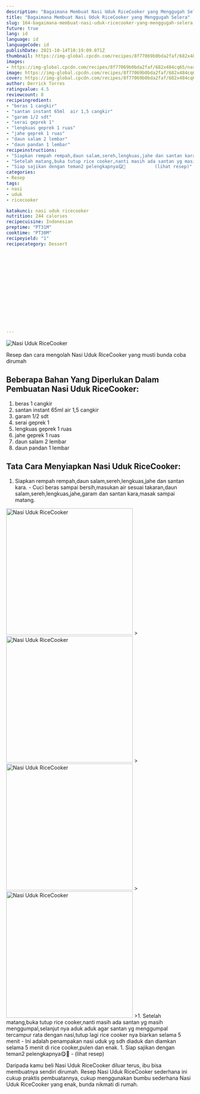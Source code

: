 ```yaml
---
description: "Bagaimana Membuat Nasi Uduk RiceCooker yang Menggugah Selera"
title: "Bagaimana Membuat Nasi Uduk RiceCooker yang Menggugah Selera"
slug: 164-bagaimana-membuat-nasi-uduk-ricecooker-yang-menggugah-selera
future: true
lang: id
language: id
languageCode: id
publishDate: 2021-10-14T10:19:09.071Z 
thumbnail: https://img-global.cpcdn.com/recipes/8f77069b0bda2faf/682x484cq65/nasi-uduk-ricecooker-foto-resep-utama.webp
images:
- https://img-global.cpcdn.com/recipes/8f77069b0bda2faf/682x484cq65/nasi-uduk-ricecooker-foto-resep-utama.webp
image: https://img-global.cpcdn.com/recipes/8f77069b0bda2faf/682x484cq65/nasi-uduk-ricecooker-foto-resep-utama.webp
cover: https://img-global.cpcdn.com/recipes/8f77069b0bda2faf/682x484cq65/nasi-uduk-ricecooker-foto-resep-utama.webp
author: Derrick Torres
ratingvalue: 4.5
reviewcount: 8
recipeingredient:
- "beras 1 cangkir"
- "santan instant 65ml  air 1,5 cangkir"
- "garam 1/2 sdt"
- "serai geprek 1"
- "lengkuas geprek 1 ruas"
- "jahe geprek 1 ruas"
- "daun salam 2 lembar"
- "daun pandan 1 lembar"
recipeinstructions:
- "Siapkan rempah rempah,daun salam,sereh,lengkuas,jahe dan santan kara. Cuci beras sampai bersih,masukan air sesuai takaran,daun salam,sereh,lengkuas,jahe,garam dan santan kara,masak sampai matang."
- "Setelah matang,buka tutup rice cooker,nanti masih ada santan yg masih menggumpal,selanjut nya aduk aduk agar santan yg menggumpal tercampur rata dengan nasi,tutup lagi rice cooker nya biarkan selama 5 menit Ini adalah penampakan nasi uduk yg sdh diaduk dan diamkan selama 5 menit di rice cooker,pulen dan enak."
- "Siap sajikan dengan teman2 pelengkapnya😋🙏           (lihat resep)"
categories:
- Resep
tags:
- nasi
- uduk
- ricecooker

katakunci: nasi uduk ricecooker 
nutrition: 244 calories
recipecuisine: Indonesian
preptime: "PT31M"
cooktime: "PT30M"
recipeyield: "1"
recipecategory: Dessert


     
    
    
    
    
    
    
    
    
    
    
      
    
---
```



![Nasi Uduk RiceCooker](https://img-global.cpcdn.com/recipes/8f77069b0bda2faf/682x484cq65/nasi-uduk-ricecooker-foto-resep-utama.webp)

Resep dan cara mengolah  Nasi Uduk RiceCooker yang musti bunda coba dirumah

<!--inarticleads1-->

## Beberapa Bahan Yang Diperlukan Dalam Pembuatan Nasi Uduk RiceCooker:

1. beras 1 cangkir
1. santan instant 65ml  air 1,5 cangkir
1. garam 1/2 sdt
1. serai geprek 1
1. lengkuas geprek 1 ruas
1. jahe geprek 1 ruas
1. daun salam 2 lembar
1. daun pandan 1 lembar



<!--inarticleads2-->

## Tata Cara Menyiapkan Nasi Uduk RiceCooker:

1. Siapkan rempah rempah,daun salam,sereh,lengkuas,jahe dan santan kara. - Cuci beras sampai bersih,masukan air sesuai takaran,daun salam,sereh,lengkuas,jahe,garam dan santan kara,masak sampai matang.
<img class="lazyload" data-src="https://img-global.cpcdn.com/steps/572676c9e61da24c/160x128cq70/nasi-uduk-ricecooker-langkah-memasak-1-foto.webp" alt="Nasi Uduk RiceCooker" width="340" height="340">
><img class="lazyload" data-src="//assets-global.cpcdn.com/assets/icons/button_play-2c75c40dde080a61004c1f40b05d8f140eaff45d7e9e6481dc71c63d2e7c4909.png" alt="Nasi Uduk RiceCooker" width="340" height="340">
><img class="lazyload" data-src="https://img-global.cpcdn.com/steps/4c702a205b725f92/160x128cq70/nasi-uduk-ricecooker-langkah-memasak-1-foto.webp" alt="Nasi Uduk RiceCooker" width="340" height="340">
><img class="lazyload" data-src="https://img-global.cpcdn.com/steps/01481540c11f46fe/160x128cq70/nasi-uduk-ricecooker-langkah-memasak-1-foto.webp" alt="Nasi Uduk RiceCooker" width="340" height="340">
>1. Setelah matang,buka tutup rice cooker,nanti masih ada santan yg masih menggumpal,selanjut nya aduk aduk agar santan yg menggumpal tercampur rata dengan nasi,tutup lagi rice cooker nya biarkan selama 5 menit - Ini adalah penampakan nasi uduk yg sdh diaduk dan diamkan selama 5 menit di rice cooker,pulen dan enak.
1. Siap sajikan dengan teman2 pelengkapnya😋🙏 -           (lihat resep)




Daripada kamu beli  Nasi Uduk RiceCooker  diluar terus, ibu  bisa membuatnya sendiri dirumah. Resep  Nasi Uduk RiceCooker  sederhana ini cukup praktis pembuatannya, cukup menggunakan bumbu sederhana  Nasi Uduk RiceCooker  yang enak, bunda nikmati di rumah.
